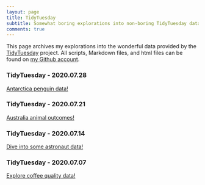 ```yaml
---
layout: page
title: TidyTuesday
subtitle: Somewhat boring explorations into non-boring TidyTuesday data.
comments: true
---
```


This page archives my explorations into the wonderful data provided by the [TidyTuesday](https://github.com/rfordatascience/tidytuesday) project.
All scripts, Markdown files, and html files can be found on [my Github account](https://github.com/dmolitor).

### TidyTuesday - 2020.07.28 ###
[Antarctica penguin data!](https://htmlpreview.github.io/?https://github.com/dmolitor/dmolitor.github.io/blob/master/_data/tidy_tuesday_7.28.2020.html)

### TidyTuesday - 2020.07.21 ###
[Australia animal outcomes!](https://htmlpreview.github.io/?https://github.com/dmolitor/dmolitor.github.io/blob/master/_data/tidy_tuesday_7.21.2020.html)

### TidyTuesday - 2020.07.14 ###
[Dive into some astronaut data!](https://htmlpreview.github.io/?https://github.com/dmolitor/dmolitor.github.io/blob/master/_data/tidy_tuesday_7.14.2020.html)

### TidyTuesday - 2020.07.07 ###
[Explore coffee quality data!](https://htmlpreview.github.io/?https://github.com/dmolitor/dmolitor.github.io/blob/master/_data/tidy_tuesday_7.7.2020.html)
